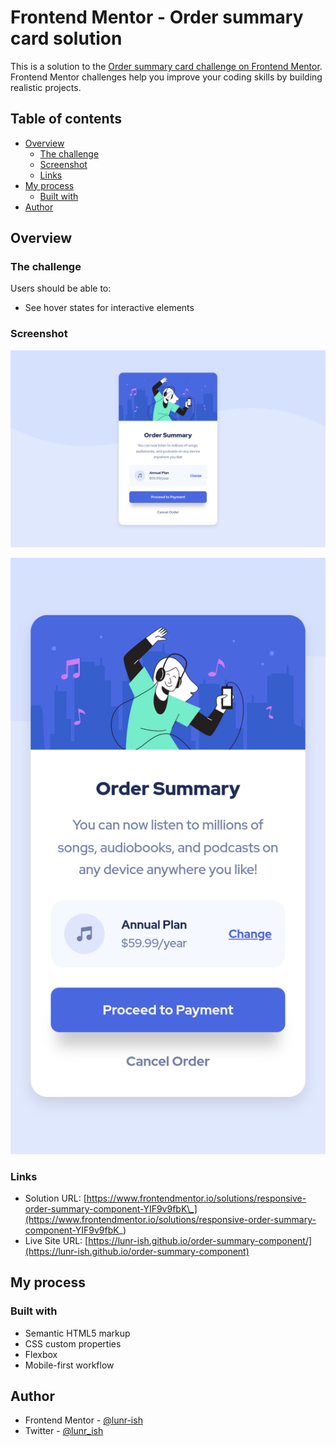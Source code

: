 # Frontend Mentor - Order summary card solution

This is a solution to the [Order summary card challenge on Frontend Mentor](https://www.frontendmentor.io/challenges/order-summary-component-QlPmajDUj). Frontend Mentor challenges help you improve your coding skills by building realistic projects.

## Table of contents

- [Overview](#overview)
  - [The challenge](#the-challenge)
  - [Screenshot](#screenshot)
  - [Links](#links)
- [My process](#my-process)
  - [Built with](#built-with)
- [Author](#author)

## Overview

### The challenge

Users should be able to:

- See hover states for interactive elements

### Screenshot

![Order summary component desktop screenshot](./screenshot/order-summary-component-desktop-screenshot.png)

![Order summary component mobile screenshot](./screenshot/order-summary-component-mobile-screenshot.png)

### Links

- Solution URL: [https://www.frontendmentor.io/solutions/responsive-order-summary-component-YIF9v9fbK\_](https://www.frontendmentor.io/solutions/responsive-order-summary-component-YIF9v9fbK_)
- Live Site URL: [https://lunr-ish.github.io/order-summary-component/](https://lunr-ish.github.io/order-summary-component)

## My process

### Built with

- Semantic HTML5 markup
- CSS custom properties
- Flexbox
- Mobile-first workflow

## Author

- Frontend Mentor - [@lunr-ish](https://www.frontendmentor.io/profile/lunr-ish)
- Twitter - [@lunr_ish](https://www.twitter.com/lunr_ish)
